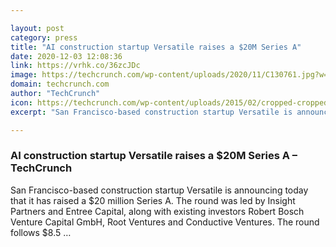 ```yaml
---

layout: post
category: press
title: "AI construction startup Versatile raises a $20M Series A"
date: 2020-12-03 12:08:36
link: https://vrhk.co/36zcJDc
image: https://techcrunch.com/wp-content/uploads/2020/11/C130761.jpg?w=533
domain: techcrunch.com
author: "TechCrunch"
icon: https://techcrunch.com/wp-content/uploads/2015/02/cropped-cropped-favicon-gradient.png?w=180
excerpt: "San Francisco-based construction startup Versatile is announcing today that it has raised a $20 million Series A. The round was led by Insight Partners and Entree Capital, along with existing investors Robert Bosch Venture Capital GmbH, Root Ventures and Conductive Ventures. The round follows $8.5 …"

---
```


### AI construction startup Versatile raises a $20M Series A – TechCrunch

San Francisco-based construction startup Versatile is announcing today that it has raised a $20 million Series A. The round was led by Insight Partners and Entree Capital, along with existing investors Robert Bosch Venture Capital GmbH, Root Ventures and Conductive Ventures. The round follows $8.5 …